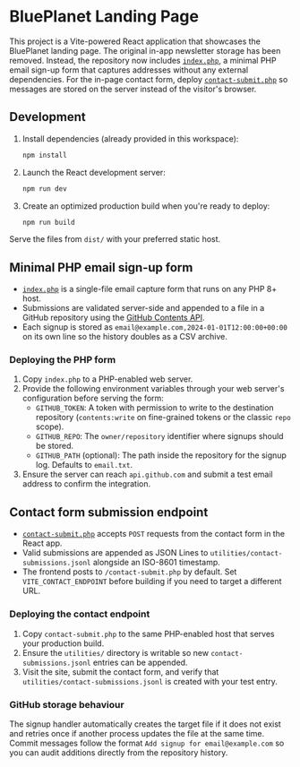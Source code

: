 # BluePlanet Landing Page

This project is a Vite-powered React application that showcases the BluePlanet landing page. The original in-app newsletter storage has been removed. Instead, the repository now includes [`index.php`](index.php), a minimal PHP email sign-up form that captures addresses without any external dependencies. For the in-page contact form, deploy [`contact-submit.php`](contact-submit.php) so messages are stored on the server instead of the visitor's browser.

## Development

1. Install dependencies (already provided in this workspace):

   ```bash
   npm install
   ```

2. Launch the React development server:

   ```bash
   npm run dev
   ```

3. Create an optimized production build when you're ready to deploy:

   ```bash
   npm run build
   ```

Serve the files from `dist/` with your preferred static host.

## Minimal PHP email sign-up form

* [`index.php`](index.php) is a single-file email capture form that runs on any PHP 8+ host.
* Submissions are validated server-side and appended to a file in a GitHub repository using the [GitHub Contents API](https://docs.github.com/rest/repos/contents?apiVersion=2022-11-28).
* Each signup is stored as `email@example.com,2024-01-01T12:00:00+00:00` on its own line so the history doubles as a CSV archive.

### Deploying the PHP form

1. Copy `index.php` to a PHP-enabled web server.
2. Provide the following environment variables through your web server's configuration before serving the form:
   * `GITHUB_TOKEN`: A token with permission to write to the destination repository (`contents:write` on fine-grained tokens or the classic `repo` scope).
   * `GITHUB_REPO`: The `owner/repository` identifier where signups should be stored.
   * `GITHUB_PATH` (optional): The path inside the repository for the signup log. Defaults to `email.txt`.
3. Ensure the server can reach `api.github.com` and submit a test email address to confirm the integration.

## Contact form submission endpoint

* [`contact-submit.php`](contact-submit.php) accepts `POST` requests from the contact form in the React app.
* Valid submissions are appended as JSON Lines to `utilities/contact-submissions.jsonl` alongside an ISO-8601 timestamp.
* The frontend posts to `/contact-submit.php` by default. Set `VITE_CONTACT_ENDPOINT` before building if you need to target a different URL.

### Deploying the contact endpoint

1. Copy `contact-submit.php` to the same PHP-enabled host that serves your production build.
2. Ensure the `utilities/` directory is writable so new `contact-submissions.jsonl` entries can be appended.
3. Visit the site, submit the contact form, and verify that `utilities/contact-submissions.jsonl` is created with your test entry.

### GitHub storage behaviour

The signup handler automatically creates the target file if it does not exist and retries once if another process updates the file at the same time. Commit messages follow the format `Add signup for email@example.com` so you can audit additions directly from the repository history.
